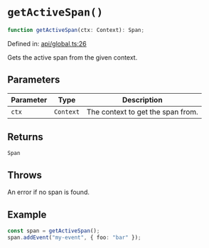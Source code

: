 # `getActiveSpan()`

```ts
function getActiveSpan(ctx: Context): Span;
```

Defined in: [api/global.ts:26](https://github.com/adobe/commerce-integration-starter-kit/blob/d331e59f0d2bdbb84c234c4a5a46f01bc1fa0c09/packages/aio-lib-telemetry/source/api/global.ts#L26)

Gets the active span from the given context.

## Parameters

| Parameter | Type      | Description                       |
| --------- | --------- | --------------------------------- |
| `ctx`     | `Context` | The context to get the span from. |

## Returns

`Span`

## Throws

An error if no span is found.

## Example

```ts
const span = getActiveSpan();
span.addEvent("my-event", { foo: "bar" });
```
